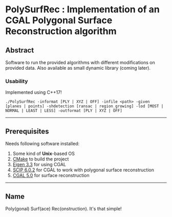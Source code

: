 # PolySurfRec : Implementation of an CGAL Polygonal Surface Reconstruction algorithm

## Abstract

Software to run the provided algorithms with different modifications on provided data.
Also available as small dynamic library (coming later).

### Usability

Implemented using C++17!

```
./PolySurfRec -informat [PLY | XYZ | OFF] -infile <path> -given [planes | points] -shdetection [ransac | region_growing] -lod [MOST | NORMAL | LEAST | LESS] -outformat [PLY | XYZ | OFF]
```

---

## Prerequisites

Needs following software installed:
1. Some kind of **Unix**-based OS
2. [CMake](https://cmake.org/) to build the project
3. [Eigen 3.3](http://eigen.tuxfamily.org/index.php?title=Main_Page) for using CGAL
4. [SCIP 6.0.2](https://scip.zib.de/) for CGAL to work with polygonal surface reconstruction
5. [CGAL 5.0](https://www.cgal.org/) for surface reconstruction

---

## Name

Poly(gonal) Surf(ace) Rec(onstruction).
It's that simple!
